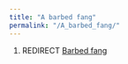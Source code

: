 ```yaml
---
title: "A barbed fang"
permalink: "/A_barbed_fang/"
---
```


1.  REDIRECT [Barbed fang](Barbed_fang "wikilink")